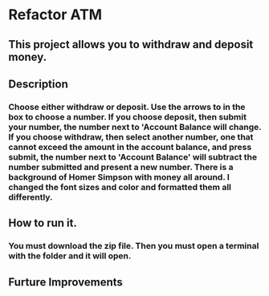 # Refactor ATM 
## This project allows you to withdraw and deposit money.

## Description
### Choose either withdraw or deposit. Use the arrows to in the box to choose a number. If you choose deposit, then submit your number, the number next to 'Account Balance will change. If you choose withdraw, then select another number, one that cannot exceed the amount in the account balance, and press submit, the number next to 'Account Balance' will subtract the number submitted and present a new number. There is a background of Homer Simpson with money all around. I changed the font sizes and color and formatted them all differently.

## How to run it.
### You must download the zip file. Then you must open a terminal with the folder and it will open.  

## Furture Improvements
### 
